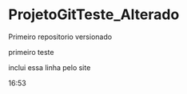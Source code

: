 # ProjetoGitTeste_Alterado
 Primeiro repositorio versionado

primeiro teste

inclui essa linha pelo site

16:53

